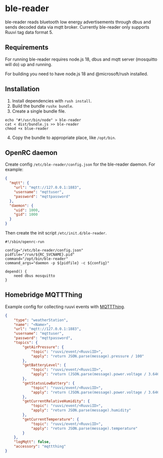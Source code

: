 # ble-reader

ble-reader reads bluetooth low energy advertisements through dbus and sends decoded data via mqtt broker. Currently ble-reader only supports Ruuvi tag data format 5.

## Requirements

For running ble-reader requires node.js 18, dbus and mqtt server (mosquitto will do) up and running.

For building you need to have node.js 18 and @microsoft/rush installed.

## Installation

1. Install dependencies with `rush install`.
2. Build the bundle `rushx bundle`.
3. Create a single bundle file.

```shell
echo "#!/usr/bin/node" > ble-reader
cat < dist/bundle.js >> ble-reader
chmod +x blue-reader
```

4. Copy the bundle to appropriate place, like `/opt/bin`.

## OpenRC daemon

Create config `/etc/ble-reader/config.json` for the ble-reader daemon. For example:

```json
{
  "mqtt": {
    "url": "mqtt://127.0.0.1:1883",
    "username": "mqttuser",
    "password": "mqttpassword"
  },
  "daemon": {
    "uid": 1000,
    "gid": 1000
  }
}
```

Then create the init script `/etc/init.d/ble-reader`.

```shell
#!/sbin/openrc-run

config="/etc/ble-reader/config.json"
pidfile="/run/${RC_SVCNAME}.pid"
command="/opt/bin/ble-reader"
command_args="daemon -p ${pidfile} -c ${config}"

depend() {
    need dbus mosquitto
}
```

## Homebridge MQTTThing

Example config for collecting ruuvi events with [MQTTThing](https://github.com/arachnetech/homebridge-mqttthing).

```json
{
    "type": "weatherStation",
    "name": "<Name>",
    "url": "mqtt://127.0.0.1:1883",
    "username": "mqttuser",
    "password": "mqttpassword",
    "topics": {
        "getAirPressure": {
            "topic": "ruuvi/event/<RuuviID>",
            "apply": "return JSON.parse(message).pressure / 100"
        },
        "getBatteryLevel": {
            "topic": "ruuvi/event/<RuuviID>",
            "apply": "return (JSON.parse(message).power.voltage / 3.646 * 100)"
        },
        "getStatusLowBattery": {
            "topic": "ruuvi/event/<RuuviID>",
            "apply": "return (JSON.parse(message).power.voltage / 3.646 * 100) < 20"
        },
        "getCurrentRelativeHumidity": {
            "topic": "ruuvi/event/<RuuviID>",
            "apply": "return JSON.parse(message).humidity"
        },
        "getCurrentTemperature": {
            "topic": "ruuvi/event/<RuuviID>",
            "apply": "return JSON.parse(message).temperature"
        }
    },
    "logMqtt": false,
    "accessory": "mqttthing"
}
```
